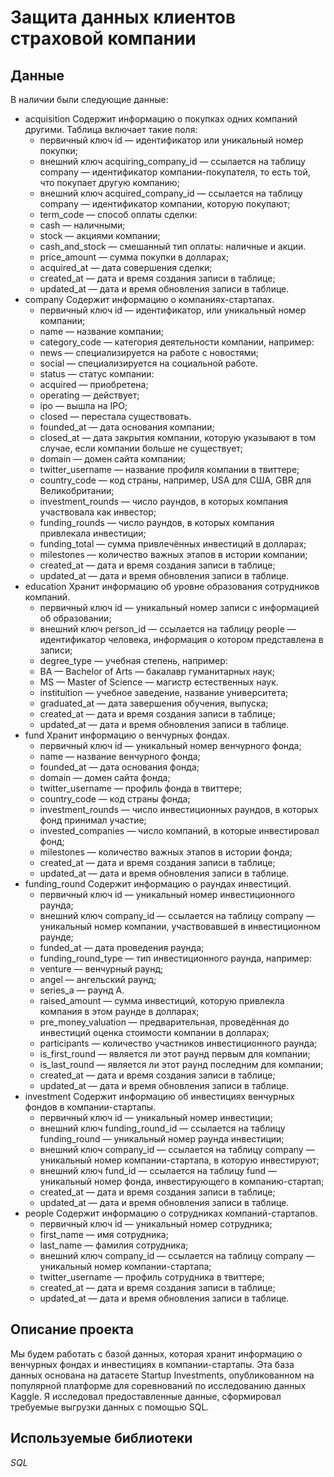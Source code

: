 # Защита данных клиентов страховой компании

## Данные

В наличии были следующие данные:
- acquisition
Содержит информацию о покупках одних компаний другими.
Таблица включает такие поля:
  - первичный ключ id — идентификатор или уникальный номер покупки;
  - внешний ключ acquiring_company_id — ссылается на таблицу company — идентификатор компании-покупателя, то есть той, что покупает другую компанию;
  - внешний ключ acquired_company_id — ссылается на таблицу company — идентификатор компании, которую покупают;
  - term_code — способ оплаты сделки:
  - cash — наличными;
  - stock — акциями компании;
  - cash_and_stock — смешанный тип оплаты: наличные и акции.
  - price_amount — сумма покупки в долларах;
  - acquired_at — дата совершения сделки;
  - created_at — дата и время создания записи в таблице;
  - updated_at — дата и время обновления записи в таблице.
- company
Содержит информацию о компаниях-стартапах.
  - первичный ключ id — идентификатор, или уникальный номер компании;
  - name — название компании;
  - category_code — категория деятельности компании, например:
  - news — специализируется на работе с новостями;
  - social — специализируется на социальной работе.
  - status — статус компании:
  - acquired — приобретена;
  - operating — действует;
  - ipo — вышла на IPO;
  - closed — перестала существовать.
  - founded_at — дата основания компании;
  - closed_at — дата закрытия компании, которую указывают в том случае, если компании больше не существует;
  - domain — домен сайта компании;
  - twitter_username — название профиля компании в твиттере;
  - country_code — код страны, например, USA для США, GBR для Великобритании;
  - investment_rounds — число раундов, в которых компания участвовала как инвестор;
  - funding_rounds — число раундов, в которых компания привлекала инвестиции;
  - funding_total — сумма привлечённых инвестиций в долларах;
  - milestones — количество важных этапов в истории компании;
  - created_at — дата и время создания записи в таблице;
  - updated_at — дата и время обновления записи в таблице.
- education
Хранит информацию об уровне образования сотрудников компаний.
  - первичный ключ id — уникальный номер записи с информацией об образовании;
  - внешний ключ person_id — ссылается на таблицу people — идентификатор человека, информация о котором представлена в записи;
  - degree_type — учебная степень, например:
  - BA — Bachelor of Arts — бакалавр гуманитарных наук;
  - MS — Master of Science — магистр естественных наук.
  - instituition — учебное заведение, название университета;
  - graduated_at — дата завершения обучения, выпуска;
  - created_at — дата и время создания записи в таблице;
  - updated_at — дата и время обновления записи в таблице.
- fund
Хранит информацию о венчурных фондах. 
  - первичный ключ id — уникальный номер венчурного фонда;
  - name — название венчурного фонда;
  - founded_at — дата основания фонда;
  - domain — домен сайта фонда;
  - twitter_username — профиль фонда в твиттере;
  - country_code — код страны фонда;
  - investment_rounds — число инвестиционных раундов, в которых фонд принимал участие;
  - invested_companies — число компаний, в которые инвестировал фонд;
  - milestones — количество важных этапов в истории фонда;
  - created_at — дата и время создания записи в таблице;
  - updated_at — дата и время обновления записи в таблице.
- funding_round
Содержит информацию о раундах инвестиций. 
  - первичный ключ id — уникальный номер инвестиционного раунда;
  - внешний ключ company_id — ссылается на таблицу company — уникальный номер компании, участвовавшей в инвестиционном раунде;
  - funded_at — дата проведения раунда;
  - funding_round_type — тип инвестиционного раунда, например:
  - venture — венчурный раунд;
  - angel — ангельский раунд;
  - series_a — раунд А.
  - raised_amount — сумма инвестиций, которую привлекла компания в этом раунде в долларах;
  - pre_money_valuation — предварительная, проведённая до инвестиций оценка стоимости компании в долларах;
  - participants — количество участников инвестиционного раунда;
  - is_first_round — является ли этот раунд первым для компании;
  - is_last_round — является ли этот раунд последним для компании;
  - created_at — дата и время создания записи в таблице;
  - updated_at — дата и время обновления записи в таблице.
- investment
Содержит информацию об инвестициях венчурных фондов в компании-стартапы.
  - первичный ключ id — уникальный номер инвестиции;
  - внешний ключ funding_round_id — ссылается на таблицу funding_round — уникальный номер раунда инвестиции;
  - внешний ключ company_id — ссылается на таблицу company — уникальный номер компании-стартапа, в которую инвестируют;
  - внешний ключ fund_id — ссылается на таблицу fund — уникальный номер фонда, инвестирующего в компанию-стартап;
  - created_at — дата и время создания записи в таблице;
  - updated_at — дата и время обновления записи в таблице.
- people
Содержит информацию о сотрудниках компаний-стартапов.
  - первичный ключ id — уникальный номер сотрудника;
  - first_name — имя сотрудника;
  - last_name — фамилия сотрудника;
  - внешний ключ company_id — ссылается на таблицу company — уникальный номер компании-стартапа;
  - twitter_username — профиль сотрудника в твиттере;
  - created_at — дата и время создания записи в таблице;
  - updated_at — дата и время обновления записи в таблице.
## Описание проекта 
 Мы будем работать с базой данных, которая хранит информацию о венчурных фондах и инвестициях в компании-стартапы. Эта база данных основана на датасете Startup Investments, опубликованном на популярной платформе для соревнований по исследованию данных Kaggle.  Я исследовал предоставленные данные, сформировал требуемые выгрузки данных с помощью SQL.
## Используемые библиотеки
*SQL*
